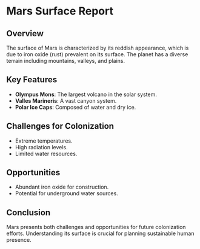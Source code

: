 # Mars Surface Report

## Overview
The surface of Mars is characterized by its reddish appearance, which is due to iron oxide (rust) prevalent on its surface. The planet has a diverse terrain including mountains, valleys, and plains.

## Key Features
- **Olympus Mons**: The largest volcano in the solar system.
- **Valles Marineris**: A vast canyon system.
- **Polar Ice Caps**: Composed of water and dry ice.

## Challenges for Colonization
- Extreme temperatures.
- High radiation levels.
- Limited water resources.

## Opportunities
- Abundant iron oxide for construction.
- Potential for underground water sources.

## Conclusion
Mars presents both challenges and opportunities for future colonization efforts. Understanding its surface is crucial for planning sustainable human presence.